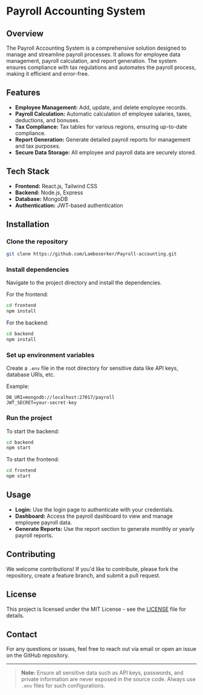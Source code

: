 
# Payroll Accounting System

## Overview
The Payroll Accounting System is a comprehensive solution designed to manage and streamline payroll processes. It allows for employee data management, payroll calculation, and report generation. The system ensures compliance with tax regulations and automates the payroll process, making it efficient and error-free.

## Features
- **Employee Management:** Add, update, and delete employee records.
- **Payroll Calculation:** Automatic calculation of employee salaries, taxes, deductions, and bonuses.
- **Tax Compliance:** Tax tables for various regions, ensuring up-to-date compliance.
- **Report Generation:** Generate detailed payroll reports for management and tax purposes.
- **Secure Data Storage:** All employee and payroll data are securely stored.

## Tech Stack
- **Frontend:** React.js, Tailwind CSS
- **Backend:** Node.js, Express
- **Database:** MongoDB
- **Authentication:** JWT-based authentication

## Installation

### Clone the repository
```bash
git clone https://github.com/Lamboserker/Payroll-accounting.git
```

### Install dependencies
Navigate to the project directory and install the dependencies.

For the frontend:
```bash
cd frontend
npm install
```

For the backend:
```bash
cd backend
npm install
```

### Set up environment variables
Create a `.env` file in the root directory for sensitive data like API keys, database URIs, etc.

Example:
```
DB_URI=mongodb://localhost:27017/payroll
JWT_SECRET=your-secret-key
```

### Run the project
To start the backend:
```bash
cd backend
npm start
```

To start the frontend:
```bash
cd frontend
npm start
```

## Usage
- **Login:** Use the login page to authenticate with your credentials.
- **Dashboard:** Access the payroll dashboard to view and manage employee payroll data.
- **Generate Reports:** Use the report section to generate monthly or yearly payroll reports.

## Contributing
We welcome contributions! If you'd like to contribute, please fork the repository, create a feature branch, and submit a pull request.

## License
This project is licensed under the MIT License - see the [LICENSE](LICENSE) file for details.

## Contact
For any questions or issues, feel free to reach out via email or open an issue on the GitHub repository.

---

> **Note:** Ensure all sensitive data such as API keys, passwords, and private information are never exposed in the source code. Always use `.env` files for such configurations.
